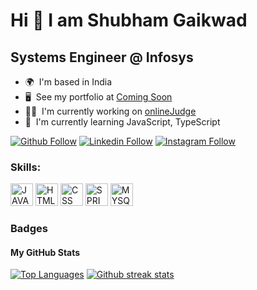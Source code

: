 # Hi 👋 I am Shubham Gaikwad
## Systems Engineer @ Infosys

* 🌍  I'm based in India
* 🖥️  See my portfolio at [Coming Soon](.)
* 👨‍💻  I'm currently working on [onlineJudge](.)
* 🧠  I'm currently learning JavaScript, TypeScript


[![Github Follow](https://img.shields.io/badge/Github-100000?style=badge&logo=github&logoColor=white)](https://github.com/shubhamtechgeek)
[![Linkedin Follow](https://img.shields.io/badge/Linkedin-0077B5?style=badge&logo=linkedin&logoColor=white)](https://www.linkedin.com/in/shubham-gaikwad-backend/)
[![Instagram Follow](https://img.shields.io/badge/Instagram-E4405F?style=badge&logo=instagram&logoColor=white)](https://instagram.com/shub_gaik)


<h3 align="left">Skills:</h3>
<p align="left">

<a href="https://docs.oracle.com/en/java/" target="_blank" rel="noreferrer"><img src="https://cdn.jsdelivr.net/gh/devicons/devicon/icons/java/java-original.svg" width="36" height="36" alt="JAVA" /></a>
<a href="https://developer.mozilla.org/en-US/docs/Web/HTML" target="_blank" rel="noreferrer"><img src="https://cdn.jsdelivr.net/gh/devicons/devicon/icons/html5/html5-original.svg" width="36" height="36" alt="HTML" /></a> 
<a href="https://developer.mozilla.org/en-US/docs/Web/CSS" target="_blank" rel="noreferrer"><img src="https://cdn.jsdelivr.net/gh/devicons/devicon/icons/css3/css3-original.svg" width="36" height="36" alt="CSS" /></a> 
<a href="https://spring.io/" target="_blank" rel="noreferrer"><img src="https://cdn.jsdelivr.net/gh/devicons/devicon/icons/spring/spring-original.svg" width="36" height="36" alt="SPRING" /></a> 
<a href="https://www.mysql.com/" target="_blank" rel="noreferrer"><img src="https://cdn.jsdelivr.net/gh/devicons/devicon/icons/mysql/mysql-original.svg" width="36" height="36" alt="MYSQL" /></a> 

</p>


### Badges

<h4>My GitHub Stats</h4>

<a href="http://www.github.com/shubhamtechgeek"><img src="https://github-readme-stats.vercel.app/api/top-langs/?username=shubhamtechgeek&langs_count=3&title_color=70a5fd&icon_color=bf91f3&text_color=38bdae&bg_color=1a1b27&hide_border=true" alt="Top Languages"/></a>
<a href="http://www.github.com/shubhamtechgeek"><img src="https://github-readme-streak-stats.herokuapp.com/?user=shubhamtechgeek&stroke=70a5fd&background=1a1b27&ring=70a5fd&fire=bf91f3&currStreakNum=bf91f3&currStreakLabel=bf91f3&sideNums=70a5fd&sideLabels=70a5fd&dates=38bdae&hide_border=true" alt="Github streak stats"/></a>

